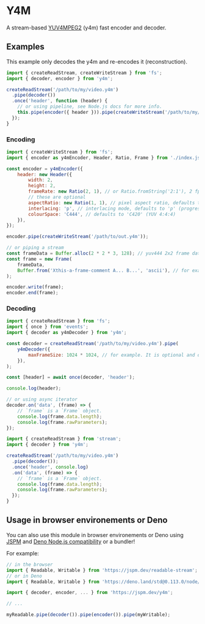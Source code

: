 # Y4M

A stream-based [YUV4MPEG2](https://wiki.multimedia.cx/index.php/YUV4MPEG2)
(y4m) fast encoder and decoder.

## Examples

This example only decodes the y4m and re-encodes it (reconstruction).

```js
import { createReadStream, createWriteStream } from 'fs';
import { decoder, encoder } from 'y4m';

createReadStream('/path/to/my/video.y4m')
  .pipe(decoder())
  .once('header', function (header) {
    // or using pipeline, see Node.js docs for more info.
    this.pipe(encoder({ header })).pipe(createWriteStream('/path/to/my/video-reconstitution.y4m'));
  });
}
```

### Encoding

```js
import { createWriteStream } from 'fs';
import { encoder as y4mEncoder, Header, Ratio, Frame } from './index.js';

const encoder = y4mEncoder({
	header: new Header({
		width: 2,
		height: 2,
		frameRate: new Ratio(2, 1), // or Ratio.fromString('2:1'), 2 fps
		// these are optional
		aspectRatio: new Ratio(1, 1), // pixel aspect ratio, defaults to 0:0 (unknown)
		interlacing: 'p', // interlacing mode, defaults to 'p' (progressive)
		colourSpace: 'C444', // defaults to 'C420' (YUV 4:4:4)
	}),
});

encoder.pipe(createWriteStream('/path/to/out.y4m'));

// or piping a stream
const frameData = Buffer.alloc(2 * 2 * 3, 128); // yuv444 2x2 frame data
const frame = new Frame(
	frameData,
	Buffer.from('Xthis-a-frame-comment A... B...', 'ascii'), // for example. Optional frame raw parameters.
);

encoder.write(frame);
encoder.end(frame);
```

### Decoding

```js
import { createReadStream } from 'fs';
import { once } from 'events';
import { decoder as y4mDecoder } from 'y4m';

const decoder = createReadStream('/path/to/my/video.y4m').pipe(
	y4mDecoder({
		maxFrameSize: 1024 * 1024, // for example. It is optional and defaults to `Infinity`
	}),
);

const [header] = await once(decoder, 'header');

console.log(header);

// or using async iterator
decoder.on('data', (frame) => {
	// `frame` is a `Frame` object.
	console.log(frame.data.length);
	console.log(frame.rawParameters);
});
```

```js
import { createReadStream } from 'stream';
import { decoder } from 'y4m';

createReadStream('/path/to/my/video.y4m')
  .pipe(decoder());
  .once('header', console.log)
  .on('data', (frame) => {
    // `frame` is a `Frame` object.
    console.log(frame.data.length);
    console.log(frame.rawParameters);
  });
}
```

## Usage in browser environements or Deno

You can also use this module in browser environements or Deno
using [JSPM](https://jspm.org/)
and [Deno Node.js compatibility](https://github.com/denoland/deno_std/tree/main/node)
or a bundler!

For example:

```js
// in the browser
import { Readable, Writable } from 'https://jspm.dev/readable-stream';
// or in Deno
import { Readable, Writable } from 'https://deno.land/std@0.113.0/node/stream.ts'

import { decoder, encoder, ... } from 'https://jspm.dev/y4m';

// ...

myReadable.pipe(decoder()).pipe(encoder()).pipe(myWritable);
```
